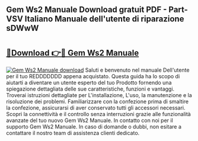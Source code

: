 ## Gem Ws2 Manuale Download gratuit PDF - Part-VSV Italiano Manuale dell'utente di riparazione sDWwW

# <h2><a href="http://dfggju.blite.top/?on=Gem+Ws2+Manuale">🔗Download 👉🔴 Gem Ws2 Manuale</a></h2>

[![Gem Ws2 Manuale download](https://i.imgur.com/lujVjoI.png)](http://dfggju.blite.top/?on=Gem+Ws2+Manuale)
Saluti e benvenuto nel manuale Dell'utente per il tuo REDDDDDDD appena acquistato. Questa guida ha lo scopo di aiutarti a diventare un utente esperto del tuo Prodotto fornendo una spiegazione dettagliata delle sue caratteristiche, funzioni e vantaggi. Troverai istruzioni dettagliate per L'installazione, L'uso, la manutenzione e la risoluzione dei problemi. Familiarizzare con la confezione prima di smaltire la confezione, assicurarsi di aver conservato tutti gli accessori necessari. Scopri la connettività e il controllo senza interruzioni grazie alle funzionalità avanzate del tuo nuovo Gem Ws2 Manuale. In contatto con noi per il supporto Gem Ws2 Manuale. In caso di domande o dubbi, non esitare a contattare il nostro team di assistenza clienti dedicato.
